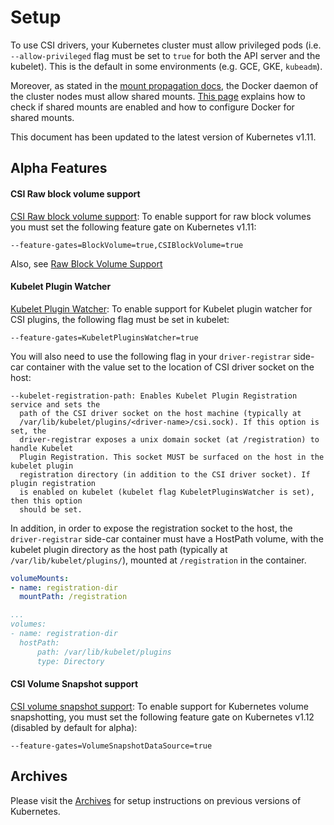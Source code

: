 # Setup

To use CSI drivers, your Kubernetes cluster must allow privileged pods (i.e. `--allow-privileged` flag must be set to `true` for both the API server and the kubelet). This is the default in some environments (e.g. GCE, GKE, `kubeadm`).

Moreover, as stated in the [mount propagation docs][mount-propagation-docs], the Docker daemon of the cluster nodes must allow shared mounts. [This page][docker-shared-mount] explains how to check if shared mounts are enabled and how to configure Docker for shared mounts.

This document has been updated to the latest version of Kubernetes v1.11.

## Alpha Features

#### CSI Raw block volume support

[CSI Raw block volume support][rawvol]: To enable support for raw block volumes
you must set the following feature gate on Kubernetes v1.11:

```
--feature-gates=BlockVolume=true,CSIBlockVolume=true
```

Also, see [Raw Block Volume Support][rawsupport]

#### Kubelet Plugin Watcher

[Kubelet Plugin Watcher][plugin-watcher]: To enable support for Kubelet plugin
watcher for CSI plugins, the following flag must be set in kubelet:

```
--feature-gates=KubeletPluginsWatcher=true
```

You will also need to use the following flag in your `driver-registrar` side-car
container with the value set to the location of CSI driver socket on the host:

```
--kubelet-registration-path: Enables Kubelet Plugin Registration service and sets the
  path of the CSI driver socket on the host machine (typically at
  /var/lib/kubelet/plugins/<driver-name>/csi.sock). If this option is set, the
  driver-registrar exposes a unix domain socket (at /registration) to handle Kubelet
  Plugin Registration. This socket MUST be surfaced on the host in the kubelet plugin
  registration directory (in addition to the CSI driver socket). If plugin registration
  is enabled on kubelet (kubelet flag KubeletPluginsWatcher is set), then this option
  should be set.
```

In addition, in order to expose the registration socket to the host, the
`driver-registrar` side-car container must have a HostPath volume, with the
kubelet plugin directory as the host path (typically at
`/var/lib/kubelet/plugins/`), mounted at `/registration` in the container.

```yaml
volumeMounts:
- name: registration-dir
  mountPath: /registration

...
volumes:
- name: registration-dir
  hostPath:
      path: /var/lib/kubelet/plugins
      type: Directory
```

#### CSI Volume Snapshot support

[CSI volume snapshot support][snapshot-spec]: To enable support for Kubernetes volume
snapshotting, you must set the following feature gate on Kubernetes v1.12 (disabled
by default for alpha):

```
--feature-gates=VolumeSnapshotDataSource=true
```

## Archives

Please visit the [Archives](Archive.html) for setup instructions on previous versions of Kubernetes.

[mount-propagation-docs]: https://kubernetes.io/docs/concepts/storage/volumes/#mount-propagation
[docker-shared-mount]: https://docs.portworx.com/knowledgebase/shared-mount-propagation.html
[rawvol]: https://kubernetes.io/docs/concepts/storage/volumes/#csi-raw-block-volume-support
[rawsupport]: https://kubernetes.io/docs/concepts/storage/persistent-volumes/#raw-block-volume-support
[plugin-watcher]: https://docs.google.com/document/d/1dtHpGY-gPe9sY7zzMGnm8Ywo09zJfNH-E1KEALFV39s/edit#heading=h.7fe6spexljh6
[snapshot-spec]: https://github.com/kubernetes/community/blob/master/contributors/design-proposals/storage/csi-snapshot.md
